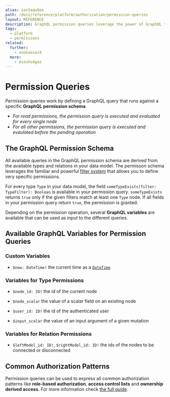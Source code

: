```yaml
---
alias: iox3aqu0ee
path: /docs/reference/platform/authorization/permission-queries
layout: REFERENCE
description: GraphQL permission queries leverage the power of GraphQL to define data requirements in a straight-forward way.
tags:
  - platform
  - permissions
related:
  further:
    - xookaexai0
  more:
    - miesho4goo
---
```


# Permission Queries

Permission queries work by defining a GraphQL query that runs against a specific **GraphQL permission schema**.

* *For read permissions, the permission query is executed and evaluated for every single node*
* *For all other permissions, the permission query is executed and evaulated  before the pending operation*

## The GraphQL Permission Schema

<!-- PERMISSION_EXAMPLES -->

All available queries in the GraphQL permission schema are derived from the available types and relations in your data model. The permisson schema leverages the familiar and powerful [filter system](!alias-xookaexai0) that allows you to define very specific permissions.

For every type `Type` in your data model, the field `someTypeExists(filter: TypeFilter): Boolean` is available in your permission query. `someTypeExists` returns `true` only if the given filters match at least one `Type` node. If all fields in your permission query return `true`, the permission is granted.

Depending on the permission operation, several **GraphQL variables** are available that can be used as input to the different queries.

## Available GraphQL Variables for Permission Queries

### Custom Variables

* `$now: DateTime!` the current time as a [`DateTime`](!alias-teizeit5se#datetime)

### Variables for Type Permissions

* `$node_id: ID!` the id of the current node
* `$node_scalar` the value of a scalar field on an existing node

* `$user_id: ID!` the id of the authenticated user
* `$input_scalar` the value of an input argument of a given mutation

### Variables for Relation Permissions

* `$leftModel_id: ID!`, `$rightModel_id: ID!` the ids of the nodes to be connected or disconnected

## Common Authorization Patterns

Permission queries can be used to express all common authorization patterns like **role-based authorization**, **access control lists** and **ownership derived access**. For more information check [the full guide](!alias-miesho4goo).

